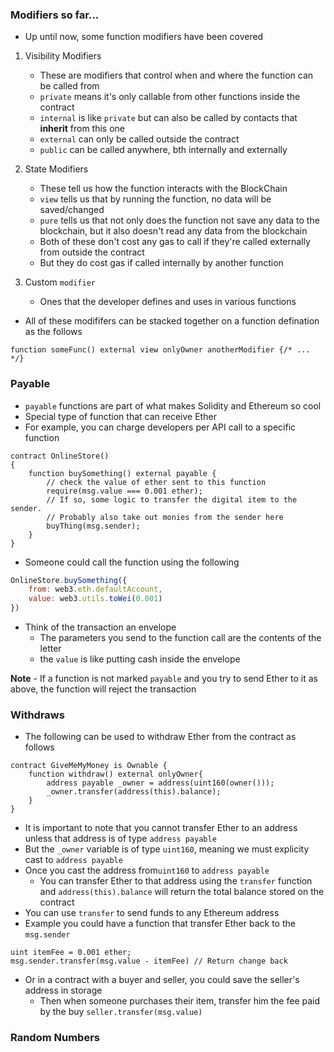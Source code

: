### Modifiers so far...
- Up until now, some function modifiers have been covered

1. Visibility Modifiers
	- These are modifiers that control when and where the function can be called from
	- `private` means it's only callable from other functions inside the contract
	- `internal` is like `private` but can also be called by contacts that **inherit** from this one
	- `external` can only be called outside the contract
	- `public` can be called anywhere, bth internally and externally

2. State Modifiers
	- These tell us how the function interacts with the BlockChain
	- `view` tells us that by running the function, no data will be saved/changed
	- `pure` tells us that not only does the function not save any data to the blockchain, but it also doesn't read any data from the blockchain
	- Both of these don't cost any gas to call if they're called externally from outside the contract
	- But they do cost gas if called internally by another function

3. Custom `modifier`
	- Ones that the developer defines and uses in various functions

- All of these modififers can be stacked together on a function defination as the follows

```solidity
function someFunc() external view onlyOwner anotherModifier {/* ... */}
```

### Payable 
- `payable` functions are part of what makes Solidity and Ethereum so cool
- Special type of function that can receive Ether
- For example, you can charge developers per API call to a specific function

```solidity
contract OnlineStore() 
{
	function buySomething() external payable {
		// check the value of ether sent to this function
		require(msg.value === 0.001 ether);
		// If so, some logic to transfer the digital item to the sender. 
		// Probably also take out monies from the sender here
		buyThing(msg.sender);
	}
}
```

- Someone could call the function using the following

```javascript
OnlineStore.buySomething({
	from: web3.eth.defaultAccount,
	value: web3.utils.toWei(0.001)
})
```
- Think of the transaction an envelope
	- The parameters you send to the function call are the contents of the letter
	- the `value` is like putting cash inside the envelope

**Note** - If a function is not marked `payable` and you try to send Ether to it as above, the function will reject the transaction


### Withdraws
- The following can be used to withdraw Ether from the contract as follows

```solidity
contract GiveMeMyMoney is Ownable {
	function withdraw() external onlyOwner{
		address payable _owner = address(uint160(owner()));
		_owner.transfer(address(this).balance);
	}
}
```

- It is important to note that you cannot transfer Ether to an address unless that address is of type `address payable`
- But the `_owner` variable is of type `uint160`, meaning we must explicity cast to `address payable`
- Once you cast the address from`uint160` to `address payable`
	- You can transfer Ether to that address using the `transfer` function and `address(this).balance` will return the total balance stored on the contract
- You can use `transfer` to send funds to any Ethereum address
- Example you could have a function that transfer Ether back to the `msg.sender`

```solidity
uint itemFee = 0.001 ether;
msg.sender.transfer(msg.value - itemFee) // Return change back
```

- Or in a contract with a buyer and seller, you could save the seller's address in storage
	- Then when someone purchases their item, transfer him the fee paid by the buy `seller.transfer(msg.value)`

### Random Numbers

